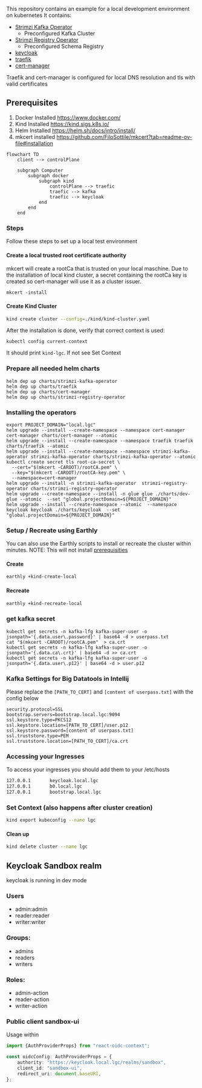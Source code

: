 This repository contains an example for a local development environment on kubernetes
It contains:
- [Strimzi Kafka Operator](https://github.com/strimzi/strimzi-kafka-operator/tree/0.40.0/examples)
  - Preconfigured Kafka Cluster
- [Strimzi Registry Operator](https://github.com/lsst-sqre/strimzi-registry-operator)
  - Preconfigured Schema Registry
- [keycloak](https://www.keycloak.org/)
- [traefik](https://doc.traefik.io/traefik/)
- [cert-manager](https://cert-manager.io/)

Traefik and cert-manager is configured for local DNS resolution and tls with valid certificates

## Prerequisites

1. Docker Installed https://www.docker.com/
2. Kind Installed https://kind.sigs.k8s.io/
3. Helm Installed https://helm.sh/docs/intro/install/
4. mkcert installed https://github.com/FiloSottile/mkcert?tab=readme-ov-file#installation

```mermaid
flowchart TD
    client --> controlPlane

    subgraph Computer
        subgraph docker
            subgraph kind
                controlPlane --> traefic
                traefic --> kafka
                traefic --> keycloak
            end
        end
    end
```


### Steps

Follow these steps to set up a local test environment

#### Create a local trusted root certificate authority

mkcert will create a rootCa that is trusted on your local maschine. Due to the installation of local kind cluster, a
secret containing the rootCa key is created so cert-manager will use it as a cluster issuer.

```shell
mkcert -install
```

#### Create Kind Cluster

```bash
kind create cluster --config=./kind/kind-cluster.yaml
```

After the installation is done, verify that correct context is used:

```shell
kubectl config current-context
```

It should print `kind-lgc`. If not see Set Context

### Prepare all needed helm charts

```shell
helm dep up charts/strimzi-kafka-operator
helm dep up charts/traefik 
helm dep up charts/cert-manager
helm dep up charts/strimzi-registry-operator
```

### Installing the operators

```shell
export PROJECT_DOMAIN="local.lgc"
helm upgrade --install --create-namespace --namespace cert-manager cert-manager charts/cert-manager --atomic
helm upgrade --install --create-namespace --namespace traefik traefik charts/traefik --atomic
helm upgrade --install --create-namespace --namespace strimzi-kafka-operator strimzi-kafka-operator charts/strimzi-kafka-operator --atomic
kubectl create secret tls root-ca-secret \
  --cert="$(mkcert -CAROOT)/rootCA.pem" \
  --key="$(mkcert -CAROOT)/rootCA-key.pem" \
  --namespace=cert-manager
helm upgrade --install -n strimzi-kafka-operator  strimzi-registry-operator charts/strimzi-registry-operator
helm upgrade --create-namespace --install -n glue glue ./charts/dev-glue --atomic  --set "global.projectDomain=${PROJECT_DOMAIN}"
helm upgrade --install --create-namespace --atomic  --namespace keycloak keycloak ./charts/keycloak  --set "global.projectDomain=${PROJECT_DOMAIN}"
```

### Setup / Recreate using Earthly

You can also use the Earthly scripts to install or recreate the cluster within minutes.
NOTE: This will not install [prerequisities](#Prerequisites)

#### Create
```bash
earthly +kind-create-local
```

#### Recreate
```bash
earthly +kind-recreate-local
```

### get kafka secret

```shell
kubectl get secrets -n kafka-lfg kafka-super-user -o jsonpath='{.data.user\.password}' | base64 -d > userpass.txt
cat "$(mkcert -CAROOT)/rootCA.pem"  > ca.crt
kubectl get secrets -n kafka-lfg kafka-super-user -o jsonpath='{.data.ca\.crt}' | base64 -d >> ca.crt
kubectl get secrets -n kafka-lfg kafka-super-user -o jsonpath='{.data.user\.p12}' | base64 -d > user.p12 
```

### Kafka Settings for Big Datatools in Intellij

Please replace the `[PATH_TO_CERT]` and `[content of userpass.txt]` with the config below

```properties
security.protocol=SSL
bootstrap.servers=bootstrap.local.lgc:9094
ssl.keystore.type=PKCS12
ssl.keystore.location=[PATH_TO_CERT]/user.p12
ssl.keystore.password=[content of userpass.txt]
ssl.truststore.type=PEM
ssl.truststore.location=[PATH_TO_CERT]/ca.crt
```

### Accessing your Ingresses

To access your ingresses you should add them to your /etc/hosts

```bash
127.0.0.1       keycloak.local.lgc
127.0.0.1       b0.local.lgc
127.0.0.1       bootstrap.local.lgc
```

### Set Context (also happens after cluster creation)

```bash
kind export kubeconfig --name lgc
```

#### Clean up

```bash
kind delete cluster --name lgc
```

## Keycloak Sandbox realm

keycloak is running in dev mode

### Users

* admin:admin
* reader:reader
* writer:writer

### Groups:

* admins
* readers
* writers

### Roles:

* admin-action
* reader-action
* writer-action

### Public client sandbox-ui

Usage within

```typescript
import {AuthProviderProps} from "react-oidc-context";

const oidcConfig: AuthProviderProps = {
    authority: "https://keycloak.local.lgc/realms/sandbox",
    client_id: "sandbox-ui",
    redirect_uri: document.baseURI,
};
```


